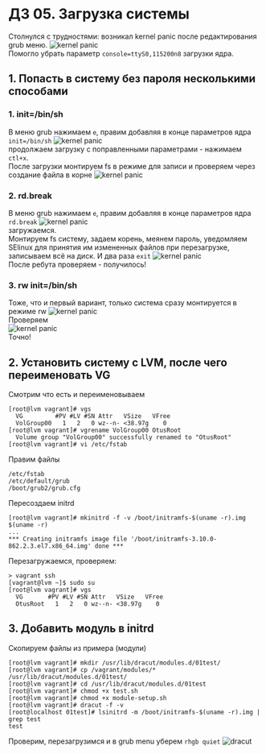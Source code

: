 # ДЗ 05. Загрузка системы

Столнулся с трудностями: возникал kernel panic после редактирования grub меню.
![kernel panic](images/kernel-panic.PNG)<br>
Помогло убрать параметр ```console=ttyS0,115200n8``` загрузки ядра.

## 1. Попасть в систему без пароля несколькими способами

### 1. init=/bin/sh
В меню grub нажимаем ```e```, правим добавляя в конце параметров ядра ```init=/bin/sh``` 
![kernel panic](images/init-bin-sh.PNG)<br>
продолжаем загрузку с поправленными параметрами - нажимаем ```ctl+x```.<br>
После загрузки монтируем fs в режиме для записи
и проверяем через создание файла в корне
![kernel panic](images/init-bin-sh-2.PNG)<br>

### 2. rd.break
В меню grub нажимаем ```e```, правим добавляя в конце параметров ядра ```rd.break``` 
![kernel panic](images/rd-break.PNG)<br>
загружаемся. <br>
Монтируем fs систему, задаем корень, меянем пароль, уведомляем SElinux для принятия им измененных файлов при перезагрузке, записываем всё на диск.
И два раза ```exit```
![kernel panic](images/rd-break-2.PNG)<br>
После ребута проверяем - получилось!

### 3. rw init=/bin/sh
Тоже, что и первый вариант, только система сразу монтируется в режиме rw
![kernel panic](images/rw-init-bin-sh.PNG)<br>
Проверяем<br>
![kernel panic](images/rw-init-bin-sh-2.PNG)<br>
Точно!

## 2. Установить систему с LVM, после чего переименовать VG

Смотрим что есть и переименовываем
```
[root@lvm vagrant]# vgs
  VG         #PV #LV #SN Attr   VSize   VFree
  VolGroup00   1   2   0 wz--n- <38.97g    0
[root@lvm vagrant]# vgrename VolGroup00 OtusRoot
  Volume group "VolGroup00" successfully renamed to "OtusRoot"
[root@lvm vagrant]# vi /etc/fstab
```
Правим файлы 
```
/etc/fstab 
/etc/default/grub
/boot/grub2/grub.cfg
```

Пересоздаем initrd
```
[root@lvm vagrant]# mkinitrd -f -v /boot/initramfs-$(uname -r).img $(uname -r)
...
*** Creating initramfs image file '/boot/initramfs-3.10.0-862.2.3.el7.x86_64.img' done ***
```

Перезагружаемся, проверяем: 
```
> vagrant ssh
[vagrant@lvm ~]$ sudo su
[root@lvm vagrant]# vgs
  VG       #PV #LV #SN Attr   VSize   VFree
  OtusRoot   1   2   0 wz--n- <38.97g    0
```

## 3. Добавить модуль в initrd
Скопируем файлы из примера (модули)
```
[root@lvm vagrant]# mkdir /usr/lib/dracut/modules.d/01test/
[root@lvm vagrant]# cp /vagrant/modules/* /usr/lib/dracut/modules.d/01test/
[root@lvm vagrant]# cd /usr/lib/dracut/modules.d/01test
[root@lvm vagrant]# chmod +x test.sh
[root@lvm vagrant]# chmod +x module-setup.sh
[root@lvm vagrant]# dracut -f -v
[root@localhost 01test]# lsinitrd -m /boot/initramfs-$(uname -r).img | grep test
test
```
Проверим, перезагрузимся и в grub menu уберем ```rhgb quiet```
![dracut](images/dracut.PNG)<br>
